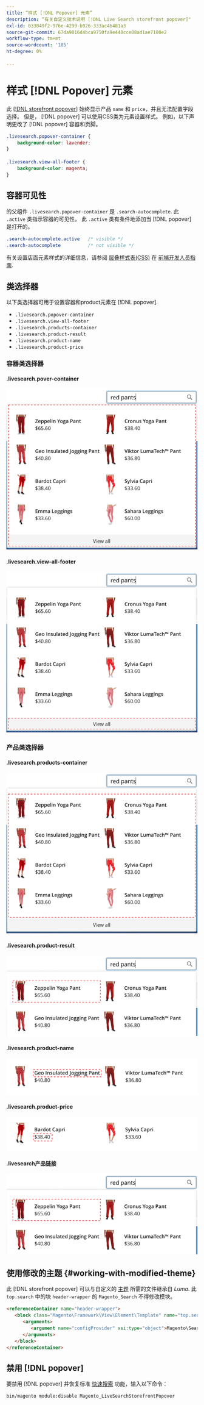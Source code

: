 ```yaml
---
title: “样式 [!DNL Popover] 元素”
description: “有关自定义技术说明 [!DNL Live Search storefront popover]"
exl-id: 033049f2-976e-4299-b026-333ac4b481a3
source-git-commit: 67da9016d4bca9750fa9e440cce08ad1ae7100e2
workflow-type: tm+mt
source-wordcount: '185'
ht-degree: 0%

---
```


# 样式 [!DNL Popover] 元素

此 [[!DNL storefront popover]](storefront-popover.md) 始终显示产品 `name` 和 `price`，并且无法配置字段选择。 但是， [!DNL popover] 可以使用CSS类为元素设置样式。 例如，以下声明更改了 [!DNL popover] 容器和页脚。

```css
.livesearch.popover-container {
    background-color: lavender;
}

.livesearch.view-all-footer {
    background-color: magenta;
}
```

## 容器可见性

的父组件 `.livesearch.popover-container` 是 `.search-autocomplete`.  此 `.active` 类指示容器的可见性。 此 `.active` 类有条件地添加当 [!DNL popover] 是打开的。

```css
.search-autocomplete.active   /* visible */
.search-autocomplete          /* not visible */
```

有关设置店面元素样式的详细信息，请参阅 [层叠样式表(CSS)](https://developer.adobe.com/commerce/frontend-core/guide/css/) 在 [前端开发人员指南](https://developer.adobe.com/commerce/frontend-core/guide/).

## 类选择器

以下类选择器可用于设置容器和product元素在 [!DNL popover].

* `.livesearch.popover-container`
* `.livesearch.view-all-footer`
* `.livesearch.products-container`
* `.livesearch.product-result`
* `.livesearch.product-name`
* `.livesearch.product-price`

### 容器类选择器

#### .livesearch.pover-container

![[!DNL Popover] 容器](assets/livesearch-popover-container.png)

#### .livesearch.view-all-footer

![查看所有页脚](assets/livesearch-view-all-footer.png)

### 产品类选择器

#### .livesearch.products-container

![产品容器](assets/livesearch-product-container.png)

#### .livesearch.product-result

![产品结果](assets/livesearch-product-result.png)

#### .livesearch.product-name

![产品名称](assets/livesearch-product-name.png)

#### .livesearch.product-price

![产品价格](assets/livesearch-product-price.png)

#### .livesearch产品链接

![产品结果](assets/livesearch-product-link.png)

## 使用修改的主题 {#working-with-modified-theme}

此 [!DNL storefront popover] 可以与自定义的 [主题](https://developer.adobe.com/commerce/frontend-core/guide/themes/) 所需的文件继承自 *Luma*. 此 `top.search` 中的块 `header-wrapper` 的 `Magento_Search` 不得修改模块。

```html
<referenceContainer name="header-wrapper">
   <block class="Magento\Framework\View\Element\Template" name="top.search" as="topSearch" template="Magento_Search::form.mini.phtml">
      <arguments>
         <argument name="configProvider" xsi:type="object">Magento\Search\ViewModel\ConfigProvider</argument>
      </arguments>
   </block>
</referenceContainer>
```

## 禁用 [!DNL popover]

要禁用 [!DNL popover] 并恢复标准 [快速搜索](https://experienceleague.adobe.com/docs/commerce-admin/catalog/catalog/search/search.html#quick-search) 功能，输入以下命令：

```bash
bin/magento module:disable Magento_LiveSearchStorefrontPopover
```
